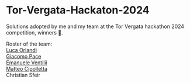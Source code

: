 # Tor-Vergata-Hackaton-2024
Solutions adopted by me and my team at the Tor Vergata hackathon 2024 competition, winners 🥇.  

Roster of the team:  
[Luca Orlandi](https://github.com/SKEGGIA27)  
[Giacomo Pace](https://github.com/Jackfnvpn)  
[Emanuele Ventilii](https://github.com/leleventii)  
[Matteo Cipolletta](https://github.com/MattCipo02)  
Christian Sfeir  
